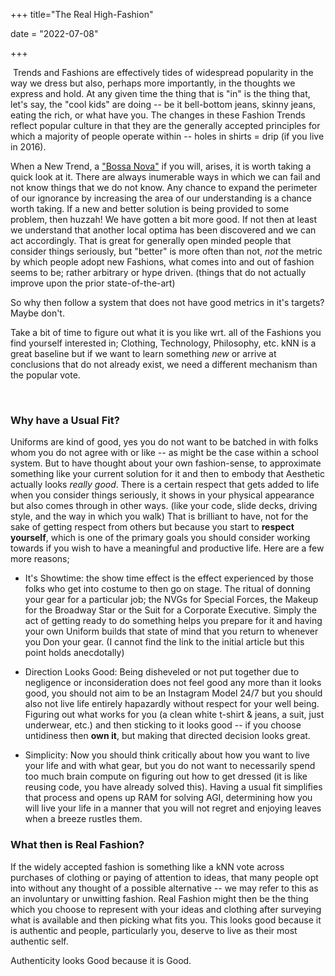 +++
title="The Real High-Fashion"

date = "2022-07-08"

+++


​
Trends and Fashions are effectively tides of widespread popularity in the way we dress but also, perhaps more importantly, in the thoughts we express and hold. 
At any given time the thing that is "in" is the thing that, let's say, the "cool kids" are doing -- be it bell-bottom jeans, skinny jeans, eating the rich, or what have you. The changes in these Fashion Trends reflect popular culture in that they are the generally accepted principles for which a majority of people operate within -- holes in shirts = drip (if you live in 2016). 

When a New Trend, a ["Bossa Nova"](https://en.wikipedia.org/wiki/Bossa_nova) if you will, arises, it is worth taking a quick look at it. There are always inumerable ways in which we can fail and not know things that we do not know. Any chance to expand the perimeter of our ignorance by increasing the area of our understanding is a chance worth taking. If a new and better solution is being provided to some problem, then huzzah! We have gotten a bit more good. If not then at least we understand that another local optima has been discovered and we can act accordingly. That is great for generally open minded people that consider things seriously, but "better" is more often than not, *not* the metric by which people adopt new Fashions, what comes into and out of fashion seems to be; rather arbitrary or hype driven. (things that do not actually improve upon the prior state-of-the-art)

So why then follow a system that does not have good metrics in it's targets? Maybe don't. 

Take a bit of time to figure out what it is you like wrt. all of the Fashions you find yourself interested in; Clothing, Technology, Philosophy, etc. kNN is a great baseline but if we want to learn something *new* or arrive at conclusions that do not already exist, we need a different mechanism than the popular vote.

​
### Why have a Usual Fit?
Uniforms are kind of good, yes you do not want to be batched in with folks whom you do not agree with or like -- as might be the case within a school system. But to have thought about your own fashion-sense, to approximate something like your current solution for it and then to embody that Aesthetic actually looks *really good*. There is a certain respect that gets added to life when you consider things seriously, it shows in your physical appearance but also comes through in other ways. (like your code, slide decks, driving style, and the way in which you walk) That is brilliant to have, not for the sake of getting respect from others but because you start to **respect yourself**, which is one of the primary goals you should consider working towards if you wish to have a meaningful and productive life. Here are a few more reasons;

- It's Showtime: the show time effect is the effect experienced by those folks who get into costume to then go on stage. The ritual of donning your gear for a particular job; the NVGs for Special Forces, the Makeup for the Broadway Star or the Suit for a Corporate Executive. Simply the act of getting ready to do something helps you prepare for it and having your own Uniform builds that state of mind that you return to whenever you Don your gear. (I cannot find the link to the initial article but this point holds anecdotally)

- Direction Looks Good: Being disheveled or not put together due to negligence or inconsideration does not feel good any more than it looks good, you should not aim to be an Instagram Model 24/7 but you should also not live life entirely hapazardly without respect for your well being. Figuring out what works for you (a clean white t-shirt & jeans, a suit, just underwear, etc.) and then sticking to it looks good -- if you choose untidiness then **own it**, but making that directed decision looks great.

- Simplicity: Now you should think critically about how you want to live your life and with what gear, but you do not want to necessarily spend too much brain compute on figuring out how to get dressed (it is like reusing code, you have already solved this). Having a usual fit simplifies that process and opens up RAM for solving AGI, determining how you will live your life in a manner that you will not regret and enjoying leaves when a breeze rustles them. 


### What then is Real Fashion?

If the widely accepted fashion is something like a kNN vote across purchases of clothing or paying of attention to ideas, that many people opt into without any thought of a possible alternative -- we may refer to this as an involuntary or unwitting fashion. Real Fashion might then be the thing which you choose to represent with your ideas and clothing after surveying what is available and then picking what fits you. This looks good because it is authentic and people, particularly you, deserve to live as their most authentic self.

Authenticity looks Good because it is Good.


​

